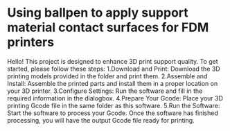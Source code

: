 # Using ballpen to apply support material contact surfaces for FDM printers
Hello! This project is designed to enhance 3D print support quality. To get started, please follow these steps:
1.Download and Print:
Download the 3D printing models provided in the folder and print them.
2.Assemble and Install: 
Assemble the printed parts and install them in a proper location on your 3D printer.
3.Configure Settings:
Run the software and fill in the required information in the dialogbox.
4.Prepare Your Gcode:
Place your 3D printing Gcode file in the same folder as this software.
5.Run the Software: 
Start the software to process your Gcode.
Once the software has finished processing, you will have the output Gcode file ready for printing.
